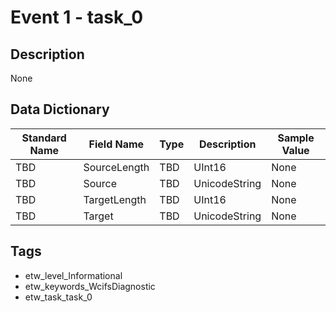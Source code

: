 # Event 1 - task_0

## Description
None

## Data Dictionary
|Standard Name|Field Name|Type|Description|Sample Value|
|---|---|---|---|---|
|TBD|SourceLength|TBD|UInt16|None|None|
|TBD|Source|TBD|UnicodeString|None|None|
|TBD|TargetLength|TBD|UInt16|None|None|
|TBD|Target|TBD|UnicodeString|None|None|

## Tags
* etw_level_Informational
* etw_keywords_WcifsDiagnostic
* etw_task_task_0